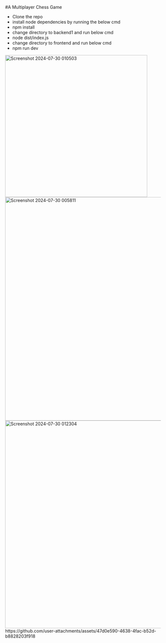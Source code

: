 #A Multiplayer Chess Game


- Clone the repo
- install node dependencies by running the below cmd
-  npm install
- change directory to backend1 and run below cmd
- node dist/index.js
- change directory to frontend and run below cmd
- npm run dev 
<img width="460" alt="Screenshot 2024-07-30 010503" src="https://github.com/user-attachments/assets/e19043f6-aa93-4eba-a787-2f25890f68fc">
<img width="724" alt="Screenshot 2024-07-30 005811" src="https://github.com/user-attachments/assets/d6a3bd0e-5eea-4ccb-9b64-1e75b1bfbfde">
<img width="673" alt="Screenshot 2024-07-30 012304" src="https://github.com/user-attachments/assets/7796a9fc-666d-44b1-b477-39a803be6f3f">
https://github.com/user-attachments/assets/47d0e590-4638-4fac-b52d-b8828203f918

